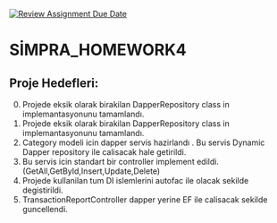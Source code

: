 [![Review Assignment Due Date](https://classroom.github.com/assets/deadline-readme-button-24ddc0f5d75046c5622901739e7c5dd533143b0c8e959d652212380cedb1ea36.svg)](https://classroom.github.com/a/EtuTo9DT)




# SİMPRA_HOMEWORK4

## Proje Hedefleri:
0. Projede eksik olarak birakilan DapperRepository class in implemantasyonunu tamamlandı.
1. Projede eksik olarak birakilan DapperRepository class in implemantasyonunu tamamlandı.
2. Category modeli icin dapper servis hazirlandı . Bu servis Dynamic Dapper repository ile calisacak hale getirildi. 
3. Bu servis icin standart bir controller implement edildi.  (GetAll,GetById,Insert,Update,Delete)
4. Projede kullanilan tum DI islemlerini autofac ile olacak sekilde degistirildi. 
5. TransactionReportController dapper yerine EF ile calisacak sekilde guncellendi. 
